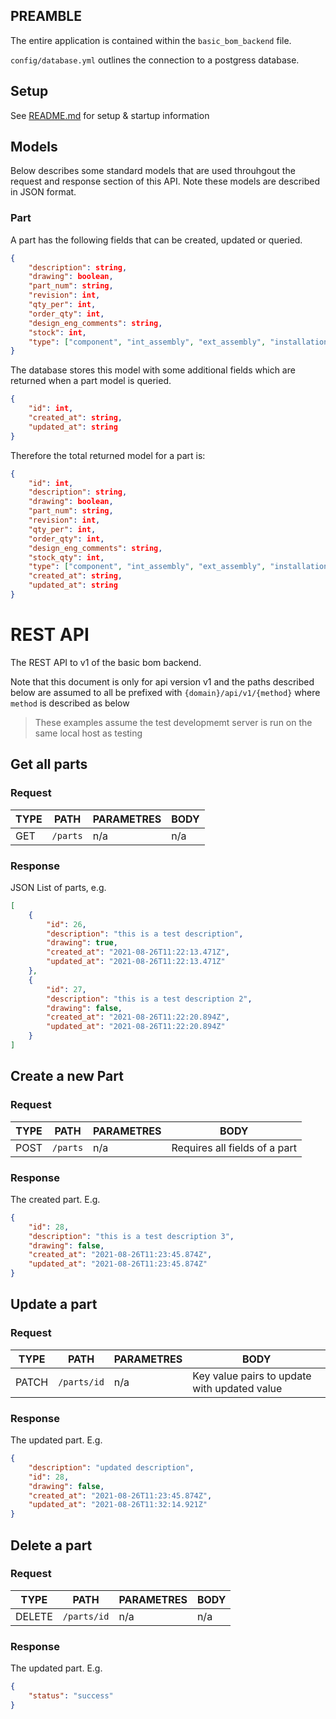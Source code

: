 ## PREAMBLE

The entire application is contained within the `basic_bom_backend` file.

`config/database.yml` outlines the connection to a postgress database.

## Setup
See [README.md](README.md) for setup & startup information

## Models
Below describes some standard models that are used throuhgout the request and response section of this API. Note these models are described in JSON format.

### Part
A part has the following fields that can be created, updated or queried.
```JSON
{
    "description": string,
    "drawing": boolean,
    "part_num": string,
    "revision": int,
    "qty_per": int,
    "order_qty": int,
    "design_eng_comments": string,
    "stock": int,
    "type": ["component", "int_assembly", "ext_assembly", "installation"]
}
```
The database stores this model with some additional fields which are returned when a part model is queried.
``` JSON
{
    "id": int,
    "created_at": string,
    "updated_at": string
}
```
Therefore the total returned model for a part is:
```JSON
{
    "id": int,
    "description": string,
    "drawing": boolean,
    "part_num": string,
    "revision": int,
    "qty_per": int,
    "order_qty": int,
    "design_eng_comments": string,
    "stock_qty": int,
    "type": ["component", "int_assembly", "ext_assembly", "installation"],
    "created_at": string,
    "updated_at": string
}
```

# REST API

The REST API to v1 of the basic bom backend.

Note that this document is only for api version v1 and the paths described below are assumed to all be prefixed with `{domain}/api/v1/{method}` where `method` is described as below

> These examples assume the test developmemt server is run on the same local host as testing

## Get all parts

### Request

|TYPE|PATH|PARAMETRES|BODY|
|----|----|----------|----|
|GET|`/parts`|n/a|n/a|


### Response
JSON List of parts, e.g.
```JSON
[
    {
        "id": 26,
        "description": "this is a test description",
        "drawing": true,
        "created_at": "2021-08-26T11:22:13.471Z",
        "updated_at": "2021-08-26T11:22:13.471Z"
    },
    {
        "id": 27,
        "description": "this is a test description 2",
        "drawing": false,
        "created_at": "2021-08-26T11:22:20.894Z",
        "updated_at": "2021-08-26T11:22:20.894Z"
    }
]

```

## Create a new Part

### Request

|TYPE|PATH|PARAMETRES|BODY|
|----|----|----------|----|
|POST|`/parts`|n/a| Requires all fields of a part|


### Response
The created part. E.g.
```JSON
{
    "id": 28,
    "description": "this is a test description 3",
    "drawing": false,
    "created_at": "2021-08-26T11:23:45.874Z",
    "updated_at": "2021-08-26T11:23:45.874Z"
}
```
## Update a part

### Request

|TYPE|PATH|PARAMETRES|BODY|
|----|----|----------|----|
|PATCH|`/parts/id`|n/a| Key value pairs to update with updated value |


### Response
The updated part. E.g.
```JSON
{
    "description": "updated description",
    "id": 28,
    "drawing": false,
    "created_at": "2021-08-26T11:23:45.874Z",
    "updated_at": "2021-08-26T11:32:14.921Z"
}
```

## Delete a part

### Request

|TYPE|PATH|PARAMETRES|BODY|
|----|----|----------|----|
|DELETE|`/parts/id`|n/a| n/a |


### Response
The updated part. E.g.
```JSON
{
    "status": "success"
}
```